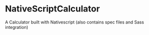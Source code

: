 # NativeScriptCalculator
A Calculator built with Nativescript (also contains spec files and Sass integration)
